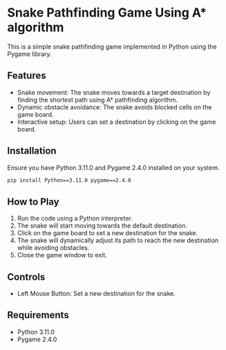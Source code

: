 # Snake Pathfinding Game Using A* algorithm

This is a simple snake pathfinding game implemented in Python using the Pygame library.

## Features

- Snake movement: The snake moves towards a target destination by finding the shortest path using A* pathfinding algorithm.
- Dynamic obstacle avoidance: The snake avoids blocked cells on the game board.
- Interactive setup: Users can set a destination by clicking on the game board.

## Installation

Ensure you have Python 3.11.0 and Pygame 2.4.0 installed on your system.

```bash
pip install Python==3.11.0 pygame==2.4.0
```
## How to Play

1. Run the code using a Python interpreter.
2. The snake will start moving towards the default destination.
3. Click on the game board to set a new destination for the snake.
4. The snake will dynamically adjust its path to reach the new destination while avoiding obstacles.
5. Close the game window to exit.

## Controls

- Left Mouse Button: Set a new destination for the snake.

## Requirements

- Python 3.11.0
- Pygame 2.4.0
